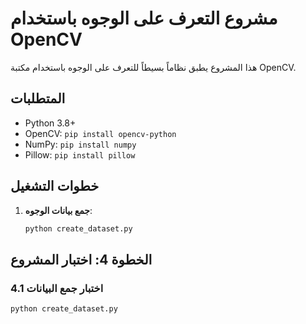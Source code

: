 # مشروع التعرف على الوجوه باستخدام OpenCV

هذا المشروع يطبق نظاماً بسيطاً للتعرف على الوجوه باستخدام مكتبة OpenCV.

## المتطلبات
- Python 3.8+
- OpenCV: `pip install opencv-python`
- NumPy: `pip install numpy`
- Pillow: `pip install pillow`

## خطوات التشغيل

1. **جمع بيانات الوجوه**:
   ```bash
   python create_dataset.py
   
## الخطوة 4: اختبار المشروع

### 4.1 اختبار جمع البيانات
```bash
python create_dataset.py
